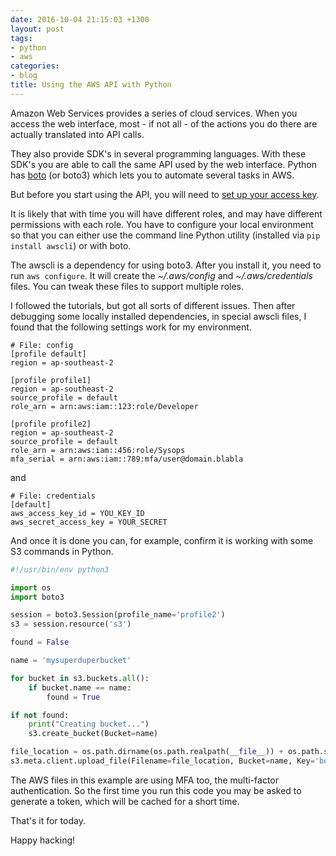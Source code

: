 ```yaml
---
date: 2016-10-04 21:15:03 +1300
layout: post
tags:
- python
- aws
categories:
- blog
title: Using the AWS API with Python
---
```


Amazon Web Services provides a series of cloud services. When you access the web interface, most - if not all - of the actions you do there are actually translated into API calls.

They also provide SDK's in several programming languages. With these SDK's you are able to call the same API used by the web interface. Python has [boto](https://github.com/boto/boto3) (or boto3) which lets you to automate several tasks in AWS.

But before you start using the API, you will need to [set up your access key](https://web.archive.org/web/20160818112016/http://docs.aws.amazon.com/AWSSimpleQueueService/latest/SQSGettingStartedGuide/AWSCredentials.html).

It is likely that with time you will have different roles, and may have different permissions with each role. You have to configure your local environment so that you can either use the command line Python utility (installed via `pip install awscli`) or with boto.

The awscli is a dependency for using boto3. After you install it, you need to run `aws configure`. It will create the <em>~/.aws/config</em> and <em>~/.aws/credentials</em> files. You can tweak these files to support multiple roles.

I followed the tutorials, but got all sorts of different issues. Then after debugging some locally installed dependencies, in special awscli files, I found that the following settings work for my environment.

```shell
# File: config
[profile default]
region = ap-southeast-2

[profile profile1]
region = ap-southeast-2
source_profile = default
role_arn = arn:aws:iam::123:role/Developer

[profile profile2]
region = ap-southeast-2
source_profile = default
role_arn = arn:aws:iam::456:role/Sysops
mfa_serial = arn:aws:iam::789:mfa/user@domain.blabla
```

and

```shell
# File: credentials
[default]
aws_access_key_id = YOU_KEY_ID
aws_secret_access_key = YOUR_SECRET
```

And once it is done you can, for example, confirm it is working with some S3 commands in Python.

```python
#!/usr/bin/env python3

import os
import boto3

session = boto3.Session(profile_name='profile2')
s3 = session.resource('s3')

found = False

name = 'mysuperduperbucket'

for bucket in s3.buckets.all():
    if bucket.name == name:
        found = True

if not found:
    print("Creating bucket...")
    s3.create_bucket(Bucket=name)

file_location = os.path.dirname(os.path.realpath(__file__)) + os.path.sep + 'samplefile.txt'
s3.meta.client.upload_file(Filename=file_location, Bucket=name, Key='book.txt')
```

The AWS files in this example are using MFA too, the multi-factor authentication. So the first time you run this code you may be asked to generate a token, which will be cached for a short time.

That's it for today.

Happy hacking!
